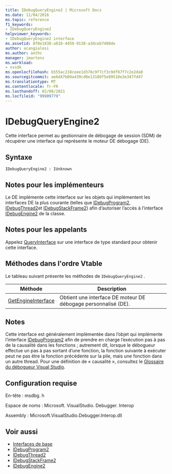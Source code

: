 ```yaml
---
title: IDebugQueryEngine2 | Microsoft Docs
ms.date: 11/04/2016
ms.topic: reference
f1_keywords:
- IDebugQueryEngine2
helpviewer_keywords:
- IDebugQueryEngine2 interface
ms.assetid: 8f0e1838-a818-4459-9138-a3dceb7408de
author: acangialosi
ms.author: anthc
manager: jmartens
ms.workload:
- vssdk
ms.openlocfilehash: b555ac218ceee1d376c9f7cf3c9df87f7c2e2da0
ms.sourcegitcommit: ae6d47b09a439cd0e13180f5e89510e3e347fd47
ms.translationtype: MT
ms.contentlocale: fr-FR
ms.lasthandoff: 02/08/2021
ms.locfileid: "99909779"
---
```

# <a name="idebugqueryengine2"></a>IDebugQueryEngine2
Cette interface permet au gestionnaire de débogage de session (SDM) de récupérer une interface qui représente le moteur DE débogage (DE).

## <a name="syntax"></a>Syntaxe

```
IDebugQueryEngine2 : IUnknown
```

## <a name="notes-for-implementers"></a>Notes pour les implémenteurs
 Le DE implémente cette interface sur les objets qui implémentent les interfaces DE la plus courante (telles que [IDebugProgram2](../../../extensibility/debugger/reference/idebugprogram2.md), [IDebugThread2](../../../extensibility/debugger/reference/idebugthread2.md)et [IDebugStackFrame2](../../../extensibility/debugger/reference/idebugstackframe2.md)) afin d’autoriser l’accès à l’interface [IDebugEngine2](../../../extensibility/debugger/reference/idebugengine2.md) de la classe.

## <a name="notes-for-callers"></a>Notes pour les appelants
 Appelez [QueryInterface](/cpp/atl/queryinterface) sur une interface de type standard pour obtenir cette interface.

## <a name="methods-in-vtable-order"></a>Méthodes dans l'ordre Vtable
 Le tableau suivant présente les méthodes de `IDebugQueryEngine2` .

|Méthode|Description|
|------------|-----------------|
|[GetEngineInterface](../../../extensibility/debugger/reference/idebugqueryengine2-getengineinterface.md)|Obtient une interface DE moteur DE débogage personnalisé (DE).|

## <a name="remarks"></a>Notes
 Cette interface est généralement implémentée dans l’objet qui implémente l’interface [IDebugProgram2](../../../extensibility/debugger/reference/idebugprogram2.md) afin de prendre en charge l’exécution pas à pas de la causalité dans les fonctions ; autrement dit, lorsque le débogueur effectue un pas à pas sortant d’une fonction, la fonction suivante à exécuter peut ne pas être la fonction précédente sur la pile, mais une fonction dans un autre thread. Pour une définition de « causalité », consultez le [Glossaire du débogueur Visual Studio](../../../extensibility/debugger/reference/visual-studio-debugger-glossary.md).

## <a name="requirements"></a>Configuration requise
 En-tête : msdbg. h

 Espace de noms : Microsoft. VisualStudio. Debugger. Interop

 Assembly : Microsoft.VisualStudio.Debugger.Interop.dll

## <a name="see-also"></a>Voir aussi
- [Interfaces de base](../../../extensibility/debugger/reference/core-interfaces.md)
- [IDebugProgram2](../../../extensibility/debugger/reference/idebugprogram2.md)
- [IDebugThread2](../../../extensibility/debugger/reference/idebugthread2.md)
- [IDebugStackFrame2](../../../extensibility/debugger/reference/idebugstackframe2.md)
- [IDebugEngine2](../../../extensibility/debugger/reference/idebugengine2.md)

